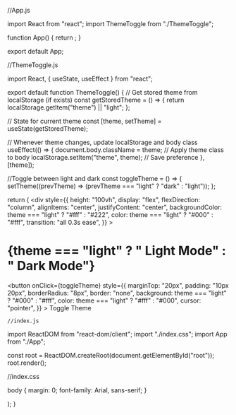 
//App.js

import React from "react";
import ThemeToggle from "./ThemeToggle";

function App() {
  return <ThemeToggle />;
}

export default App;


//ThemeToggle.js

import React, { useState, useEffect } from "react";

export default function ThemeToggle() {
  // Get stored theme from localStorage (if exists)
  const getStoredTheme = () => {
    return localStorage.getItem("theme") || "light";
  };

  // State for current theme
  const [theme, setTheme] = useState(getStoredTheme);

  // Whenever theme changes, update localStorage and body class
  useEffect(() => {
    document.body.className = theme; // Apply theme class to body
    localStorage.setItem("theme", theme); // Save preference
  }, [theme]);

  //Toggle between light and dark
  const toggleTheme = () => {
    setTheme((prevTheme) => (prevTheme === "light" ? "dark" : "light"));
  };

  return (
    <div
      style={{
        height: "100vh",
        display: "flex",
        flexDirection: "column",
        alignItems: "center",
        justifyContent: "center",
        backgroundColor: theme === "light" ? "#fff" : "#222",
        color: theme === "light" ? "#000" : "#fff",
        transition: "all 0.3s ease",
      }}
    >
      <h1>{theme === "light" ? " Light Mode" : " Dark Mode"}</h1>
      <button
        onClick={toggleTheme}
        style={{
          marginTop: "20px",
          padding: "10px 20px",
          borderRadius: "8px",
          border: "none",
          background: theme === "light" ? "#000" : "#fff",
          color: theme === "light" ? "#fff" : "#000",
          cursor: "pointer",
        }}
      >
        Toggle Theme
      </button>
    </div>


    //index.js
    
import ReactDOM from "react-dom/client";
import "./index.css";
import App from "./App";

const root = ReactDOM.createRoot(document.getElementById("root"));
root.render(<App />);

//index.css

body {
  margin: 0;
  font-family: Arial, sans-serif;
}

  );
}

